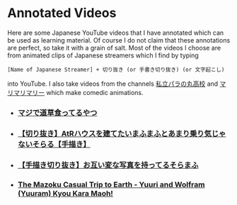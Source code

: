 # Annotated Videos

Here are some Japanese YouTube videos that I have annotated which can be used as learning material. Of course I do not claim that these annotations are perfect, so take it with a grain of salt. Most of the videos I choose are from animated clips of Japanese streamers which I find by typing

```
[Name of Japanese Streamer] + 切り抜き (or 手書き切り抜き) (or 文字起こし)
```

into YouTube. I also take videos from the channels [私立パラの丸高校](https://www.youtube.com/@parako) and [マリマリマリー](https://www.youtube.com/@marymarymary80s) which make comedic animations.


- ### [マジで道草食ってるやつ](Annotations/vid1.md)
- ### [【切り抜き】AtRハウスを建てたいまふまふとあまり乗り気じゃないそらる【手描き】](Annotations/vid2.md)
- ### [【手描き切り抜き】お互い変な写真を持ってるそらまふ](Annotations/vid3.md)
- ### [The Mazoku Casual Trip to Earth - Yuuri and Wolfram (Yuuram) Kyou Kara Maoh!](Annotations/vid4.md)
